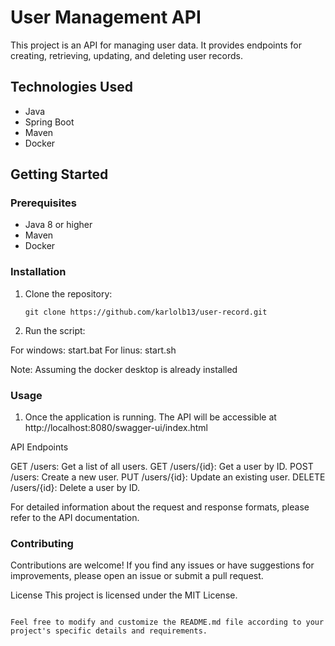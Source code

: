 # User Management API

This project is an API for managing user data. It provides endpoints for creating, retrieving, updating, and deleting user records.

## Technologies Used

- Java
- Spring Boot
- Maven
- Docker

## Getting Started

### Prerequisites

- Java 8 or higher
- Maven
- Docker

### Installation

1. Clone the repository:

   ```shell
   git clone https://github.com/karlolb13/user-record.git

2. Run the script:

For windows: start.bat
For linus: start.sh

Note: Assuming the docker desktop is already installed

### Usage

1. Once the application is running. The API will be accessible at http://localhost:8080/swagger-ui/index.html 

API Endpoints

GET /users: Get a list of all users.
GET /users/{id}: Get a user by ID.
POST /users: Create a new user.
PUT /users/{id}: Update an existing user.
DELETE /users/{id}: Delete a user by ID.

For detailed information about the request and response formats, please refer to the API documentation.

### Contributing
Contributions are welcome! If you find any issues or have suggestions for improvements, please open an issue or submit a pull request.

License
This project is licensed under the MIT License.

```

Feel free to modify and customize the README.md file according to your project's specific details and requirements.
